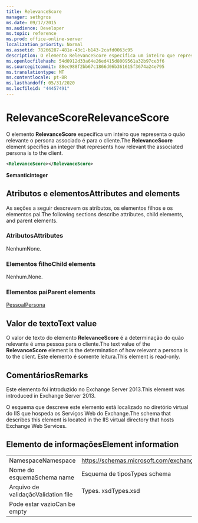 ```yaml
---
title: RelevanceScore
manager: sethgros
ms.date: 09/17/2015
ms.audience: Developer
ms.topic: reference
ms.prod: office-online-server
localization_priority: Normal
ms.assetid: 78266287-481e-43c1-b143-2cafd0063c95
description: O elemento RelevanceScore especifica um inteiro que representa o quão relevante o persona associado é para o cliente.
ms.openlocfilehash: 54d0912d33a64e26ed415d8009561a32b97ce3f6
ms.sourcegitcommit: 88ec988f2bb67c1866d06b361615f3674a24e795
ms.translationtype: MT
ms.contentlocale: pt-BR
ms.lasthandoff: 05/31/2020
ms.locfileid: "44457491"
---
```

# <a name="relevancescore"></a><span data-ttu-id="d77ac-103">RelevanceScore</span><span class="sxs-lookup"><span data-stu-id="d77ac-103">RelevanceScore</span></span>

<span data-ttu-id="d77ac-104">O elemento **RelevanceScore** especifica um inteiro que representa o quão relevante o persona associado é para o cliente.</span><span class="sxs-lookup"><span data-stu-id="d77ac-104">The **RelevanceScore** element specifies an integer that represents how relevant the associated persona is to the client.</span></span> 
  
```XML
<RelevanceScore></RelevanceScore>
```

 <span data-ttu-id="d77ac-105">**Semantic**</span><span class="sxs-lookup"><span data-stu-id="d77ac-105">**integer**</span></span>
## <a name="attributes-and-elements"></a><span data-ttu-id="d77ac-106">Atributos e elementos</span><span class="sxs-lookup"><span data-stu-id="d77ac-106">Attributes and elements</span></span>

<span data-ttu-id="d77ac-107">As seções a seguir descrevem os atributos, os elementos filhos e os elementos pai.</span><span class="sxs-lookup"><span data-stu-id="d77ac-107">The following sections describe attributes, child elements, and parent elements.</span></span>
  
### <a name="attributes"></a><span data-ttu-id="d77ac-108">Atributos</span><span class="sxs-lookup"><span data-stu-id="d77ac-108">Attributes</span></span>

<span data-ttu-id="d77ac-109">Nenhum</span><span class="sxs-lookup"><span data-stu-id="d77ac-109">None.</span></span>
  
### <a name="child-elements"></a><span data-ttu-id="d77ac-110">Elementos filho</span><span class="sxs-lookup"><span data-stu-id="d77ac-110">Child elements</span></span>

<span data-ttu-id="d77ac-111">Nenhum.</span><span class="sxs-lookup"><span data-stu-id="d77ac-111">None.</span></span>
  
### <a name="parent-elements"></a><span data-ttu-id="d77ac-112">Elementos pai</span><span class="sxs-lookup"><span data-stu-id="d77ac-112">Parent elements</span></span>

[<span data-ttu-id="d77ac-113">Pessoal</span><span class="sxs-lookup"><span data-stu-id="d77ac-113">Persona</span></span>](persona.md)
  
## <a name="text-value"></a><span data-ttu-id="d77ac-114">Valor de texto</span><span class="sxs-lookup"><span data-stu-id="d77ac-114">Text value</span></span>

<span data-ttu-id="d77ac-115">O valor de texto do elemento **RelevanceScore** é a determinação do quão relevante é uma pessoa para o cliente.</span><span class="sxs-lookup"><span data-stu-id="d77ac-115">The text value of the **RelevanceScore** element is the determination of how relevant a persona is to the client.</span></span> <span data-ttu-id="d77ac-116">Este elemento é somente leitura.</span><span class="sxs-lookup"><span data-stu-id="d77ac-116">This element is read-only.</span></span> 
  
## <a name="remarks"></a><span data-ttu-id="d77ac-117">Comentários</span><span class="sxs-lookup"><span data-stu-id="d77ac-117">Remarks</span></span>

<span data-ttu-id="d77ac-118">Este elemento foi introduzido no Exchange Server 2013.</span><span class="sxs-lookup"><span data-stu-id="d77ac-118">This element was introduced in Exchange Server 2013.</span></span>
  
<span data-ttu-id="d77ac-119">O esquema que descreve este elemento está localizado no diretório virtual do IIS que hospeda os Serviços Web do Exchange.</span><span class="sxs-lookup"><span data-stu-id="d77ac-119">The schema that describes this element is located in the IIS virtual directory that hosts Exchange Web Services.</span></span>
  
## <a name="element-information"></a><span data-ttu-id="d77ac-120">Elemento de informações</span><span class="sxs-lookup"><span data-stu-id="d77ac-120">Element information</span></span>

|||
|:-----|:-----|
|<span data-ttu-id="d77ac-121">Namespace</span><span class="sxs-lookup"><span data-stu-id="d77ac-121">Namespace</span></span>  <br/> |https://schemas.microsoft.com/exchange/services/2006/types  <br/> |
|<span data-ttu-id="d77ac-122">Nome do esquema</span><span class="sxs-lookup"><span data-stu-id="d77ac-122">Schema name</span></span>  <br/> |<span data-ttu-id="d77ac-123">Esquema de tipos</span><span class="sxs-lookup"><span data-stu-id="d77ac-123">Types schema</span></span>  <br/> |
|<span data-ttu-id="d77ac-124">Arquivo de validação</span><span class="sxs-lookup"><span data-stu-id="d77ac-124">Validation file</span></span>  <br/> |<span data-ttu-id="d77ac-125">Types. xsd</span><span class="sxs-lookup"><span data-stu-id="d77ac-125">Types.xsd</span></span>  <br/> |
|<span data-ttu-id="d77ac-126">Pode estar vazio</span><span class="sxs-lookup"><span data-stu-id="d77ac-126">Can be empty</span></span>  <br/> ||
   

